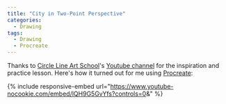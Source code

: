 ```yaml
---
title: "City in Two-Point Perspective"
categories:
  - Drawing
tags:
  - Drawing
  - Procreate
---
```


Thanks to [Circle Line Art School](https://www.circlelineartschool.com)'s [Youtube channel](https://www.youtube.com/channel/UCVQxmyIOutGT4lmWlDN9pmA) for the inspiration and practice lesson. Here's how it turned out for me using [Procreate](https://procreate.art/ipad):

{% include responsive-embed url="https://www.youtube-nocookie.com/embed/lQH9G5GvYfs?controls=0&amp;" %}